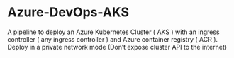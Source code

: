 # Azure-DevOps-AKS


A pipeline to deploy an Azure Kubernetes Cluster ( AKS ) with an ingress controller ( any ingress controller ) and Azure container registry ( ACR ). Deploy in a private network mode (Don’t expose cluster API to the internet)
